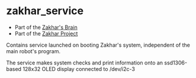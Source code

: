 # zakhar_service

- Part of the [Zakhar's Brain](https://github.com/an-dr/zakhar_brain)
- Part of the [Zakhar Project](https://github.com/an-dr/zakhar)

Contains service launched on booting Zakhar's system, independent of the main robot's program.

The service makes system checks and print information onto an ssd1306-based 128x32 OLED display connected to /dev/i2c-3
